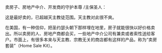 卖房子、房地产中介、开发商的守护本尊 /主保圣人：

这是最好卖的，已超越天主教徒范围。天主教对此很不爽。

在美国，有一种信仰，把圣约瑟头朝下那样埋在地里，房子就能很快以好价格卖出。所以卖房的人、房地产商都会买，一些地产中介公司有兼卖或者索性送给客户。市面上，有很多本来与天主教、宗教无关的商店都有这样的产品，称为“卖房套装”（Home Sale Kit）。
